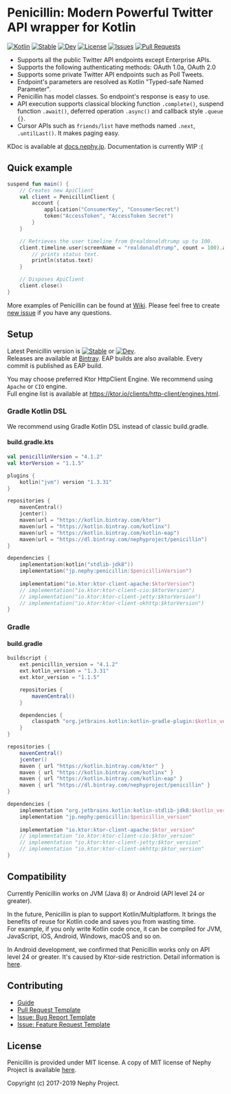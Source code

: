 # Penicillin: Modern Powerful Twitter API wrapper for Kotlin

[![Kotlin](https://img.shields.io/badge/Kotlin-1.3.31-blue.svg)](https://kotlinlang.org)
[![Stable](https://img.shields.io/github/release/NephyProject/Penicillin.svg?label=stable)](https://github.com/NephyProject/Penicillin/releases/latest)
[![Dev](https://img.shields.io/bintray/v/nephyproject/penicillin/Penicillin.svg?label=dev)](https://bintray.com/nephyproject/penicillin/Penicillin/_latestVersion)
[![License](https://img.shields.io/github/license/NephyProject/Penicillin.svg)](https://github.com/NephyProject/Penicillin/blob/master/LICENSE)
[![Issues](https://img.shields.io/github/issues/NephyProject/Penicillin.svg)](https://github.com/NephyProject/Penicillin/issues)
[![Pull Requests](https://img.shields.io/github/issues-pr/NephyProject/Penicillin.svg)](https://github.com/NephyProject/Penicillin/pulls)

* Supports all the public Twitter API endpoints except Enterprise APIs.
* Supports the following authenticating methods: OAuth 1.0a, OAuth 2.0
* Supports some private Twitter API endpoints such as Poll Tweets.
* Endpoint's parameters are resolved as Kotlin "Typed-safe Named Parameter".
* Penicillin has model classes. So endpoint's response is easy to use.
* API execution supports classical blocking function `.complete()`, suspend function `.await()`, deferred operation `.async()` and callback style `.queue {}`.
* Cursor APIs such as `friends/list` have methods named `.next`, `.untilLast()`. It makes paging easy.

KDoc is available at [docs.nephy.jp](https://docs.nephy.jp/penicillin). Documentation is currently WIP :(

## Quick example

```kotlin
suspend fun main() {
    // Creates new ApiClient
    val client = PenicillinClient {
        account {
            application("ConsumerKey", "ConsumerSecret")
            token("AccessToken", "AccessToken Secret")
        }
    }

    // Retrieves the user timeline from @realdonaldtrump up to 100.
    client.timeline.user(screenName = "realdonaldtrump", count = 100).await().forEach { status ->
        // prints status text.
        println(status.text)
    }

    // Disposes ApiClient
    client.close()
}
```

More examples of Penicillin can be found at [Wiki](https://github.com/NephyProject/Penicillin/wiki/Sample). Please feel free to create [new issue](https://github.com/NephyProject/Penicillin/issues/new/choose) if you have any questions.

## Setup

Latest Penicillin version is [![Stable](https://img.shields.io/github/release/NephyProject/Penicillin.svg?label=stable)](https://github.com/NephyProject/Penicillin/releases/latest) or [![Dev](https://img.shields.io/bintray/v/nephyproject/penicillin/Penicillin.svg?label=dev)](https://bintray.com/nephyproject/penicillin/Penicillin/_latestVersion).  
Releases are available at [Bintray](https://bintray.com/nephyproject/penicillin/Penicillin). EAP builds are also available. Every commit is published as EAP build.  

You may choose preferred Ktor HttpClient Engine. We recommend using `Apache` or `CIO` engine.  
Full engine list is available at https://ktor.io/clients/http-client/engines.html.

### Gradle Kotlin DSL

We recommend using Gradle Kotlin DSL instead of classic build.gradle.  

#### build.gradle.kts

```kotlin
val penicillinVersion = "4.1.2"
val ktorVersion = "1.1.5"

plugins { 
    kotlin("jvm") version "1.3.31"
}

repositories {
    mavenCentral()
    jcenter()
    maven(url = "https://kotlin.bintray.com/ktor")
    maven(url = "https://kotlin.bintray.com/kotlinx")
    maven(url = "https://kotlin.bintray.com/kotlin-eap")
    maven(url = "https://dl.bintray.com/nephyproject/penicillin")
}

dependencies {
    implementation(kotlin("stdlib-jdk8"))
    implementation("jp.nephy:penicillin:$penicillinVersion")
    
    implementation("io.ktor:ktor-client-apache:$ktorVersion")
    // implementation("io.ktor:ktor-client-cio:$ktorVersion")
    // implementation("io.ktor:ktor-client-jetty:$ktorVersion")
    // implementation("io.ktor:ktor-client-okhttp:$ktorVersion")
}
```

### Gradle

#### build.gradle

```groovy
buildscript {
    ext.penicillin_version = "4.1.2"
    ext.kotlin_version = "1.3.31"
    ext.ktor_version = "1.1.5"

    repositories {
        mavenCentral()
    }

    dependencies {
        classpath "org.jetbrains.kotlin:kotlin-gradle-plugin:$kotlin_version"
    }
}

repositories {
    mavenCentral()
    jcenter()
    maven { url "https://kotlin.bintray.com/ktor" }
    maven { url "https://kotlin.bintray.com/kotlinx" }
    maven { url "https://kotlin.bintray.com/kotlin-eap" }
    maven { url "https://dl.bintray.com/nephyproject/penicillin" } 
}

dependencies {
    implementation "org.jetbrains.kotlin:kotlin-stdlib-jdk8:$kotlin_version"
    implementation "jp.nephy:penicillin:$penicillin_version"
    
    implementation "io.ktor:ktor-client-apache:$ktor_version"
    // implementation "io.ktor:ktor-client-cio:$ktor_version"
    // implementation "io.ktor:ktor-client-jetty:$ktor_version"
    // implementation "io.ktor:ktor-client-okhttp:$ktor_version"
}
```

## Compatibility

Currently Penicillin works on JVM (Java 8) or Android (API level 24 or greater).  

In the future, Penicillin is plan to support Kotlin/Multiplatform. It brings the benefits of reuse for Kotlin code and saves you from wasting time.  
For example, if you only write Kotlin code once, it can be compiled for JVM, JavaScript, iOS, Android, Windows, macOS and so on.  

In Android development, we confirmed that Penicillin works only on API level 24 or greater. It's caused by Ktor-side restriction. Detail information is [here](https://ktor.io/quickstart/faq.html#android-support).

## Contributing

* [Guide](https://github.com/NephyProject/Penicillin/blob/master/CONTRIBUTING.md)
* [Pull Request Template](https://github.com/NephyProject/Penicillin/blob/master/PULL_REQUEST_TEMPLATE.md)
* [Issue: Bug Report Template](https://github.com/NephyProject/Penicillin/blob/master/.github/ISSUE_TEMPLATE/bug-report.md)
* [Issue: Feature Request Template](https://github.com/NephyProject/Penicillin/blob/master/.github/ISSUE_TEMPLATE/feature-request.md)

## License

Penicillin is provided under MIT license. A copy of MIT license of Nephy Project is available [here](https://nephy.jp/license/mit).

Copyright (c) 2017-2019 Nephy Project.
